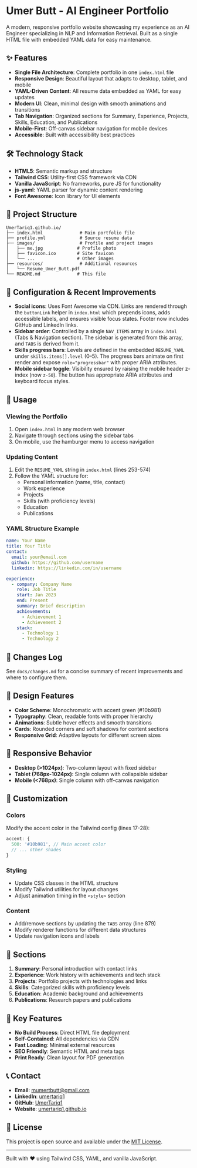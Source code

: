 # Umer Butt - AI Engineer Portfolio

A modern, responsive portfolio website showcasing my experience as an AI Engineer specializing in NLP and Information Retrieval. Built as a single HTML file with embedded YAML data for easy maintenance.

## ✨ Features

- **Single File Architecture**: Complete portfolio in one `index.html` file
- **Responsive Design**: Beautiful layout that adapts to desktop, tablet, and mobile
- **YAML-Driven Content**: All resume data embedded as YAML for easy updates
- **Modern UI**: Clean, minimal design with smooth animations and transitions
- **Tab Navigation**: Organized sections for Summary, Experience, Projects, Skills, Education, and Publications
- **Mobile-First**: Off-canvas sidebar navigation for mobile devices
- **Accessible**: Built with accessibility best practices

## 🛠️ Technology Stack

- **HTML5**: Semantic markup and structure
- **Tailwind CSS**: Utility-first CSS framework via CDN
- **Vanilla JavaScript**: No frameworks, pure JS for functionality
- **js-yaml**: YAML parser for dynamic content rendering
- **Font Awesome**: Icon library for UI elements

## 📁 Project Structure

```
UmerTariq1.github.io/
├── index.html              # Main portfolio file
├── profile.yml             # Source resume data
├── images/                 # Profile and project images
│   ├── me.jpg             # Profile photo
│   ├── favicon.ico        # Site favicon
│   └── ...                # Other images
├── resources/              # Additional resources
│   └── Resume_Umer_Butt.pdf
└── README.md              # This file
```

## 🧭 Configuration & Recent Improvements

- **Social icons**: Uses Font Awesome via CDN. Links are rendered through the `buttonLink` helper in `index.html` which prepends icons, adds accessible labels, and ensures visible focus states. Footer now includes GitHub and LinkedIn links.
- **Sidebar order**: Controlled by a single `NAV_ITEMS` array in `index.html` (Tabs & Navigation section). The sidebar is generated from this array, and `TABS` is derived from it.
- **Skills progress bars**: Levels are defined in the embedded `RESUME_YAML` under `skills.items[].level` (0–5). The progress bars animate on first render and expose `role="progressbar"` with proper ARIA attributes.
- **Mobile sidebar toggle**: Visibility ensured by raising the mobile header z-index (now `z-50`). The button has appropriate ARIA attributes and keyboard focus styles.

## 🚀 Usage

### Viewing the Portfolio
1. Open `index.html` in any modern web browser
2. Navigate through sections using the sidebar tabs
3. On mobile, use the hamburger menu to access navigation

### Updating Content
1. Edit the `RESUME_YAML` string in `index.html` (lines 253-574)
2. Follow the YAML structure for:
   - Personal information (name, title, contact)
   - Work experience
   - Projects
   - Skills (with proficiency levels)
   - Education
   - Publications

### YAML Structure Example
```yaml
name: Your Name
title: Your Title
contact:
  email: your@email.com
  github: https://github.com/username
  linkedin: https://linkedin.com/in/username

experience:
  - company: Company Name
    role: Job Title
    start: Jan 2023
    end: Present
    summary: Brief description
    achievements:
      - Achievement 1
      - Achievement 2
    stack:
      - Technology 1
      - Technology 2
```

## 📄 Changes Log

See `docs/changes.md` for a concise summary of recent improvements and where to configure them.

## 🎨 Design Features

- **Color Scheme**: Monochromatic with accent green (#10b981)
- **Typography**: Clean, readable fonts with proper hierarchy
- **Animations**: Subtle hover effects and smooth transitions
- **Cards**: Rounded corners and soft shadows for content sections
- **Responsive Grid**: Adaptive layouts for different screen sizes

## 📱 Responsive Behavior

- **Desktop (>1024px)**: Two-column layout with fixed sidebar
- **Tablet (768px-1024px)**: Single column with collapsible sidebar
- **Mobile (<768px)**: Single column with off-canvas navigation

## 🔧 Customization

### Colors
Modify the accent color in the Tailwind config (lines 17-28):
```javascript
accent: {
  500: '#10b981', // Main accent color
  // ... other shades
}
```

### Styling
- Update CSS classes in the HTML structure
- Modify Tailwind utilities for layout changes
- Adjust animation timing in the `<style>` section

### Content
- Add/remove sections by updating the `TABS` array (line 879)
- Modify renderer functions for different data structures
- Update navigation icons and labels

## 📄 Sections

1. **Summary**: Personal introduction with contact links
2. **Experience**: Work history with achievements and tech stack
3. **Projects**: Portfolio projects with technologies and links
4. **Skills**: Categorized skills with proficiency levels
5. **Education**: Academic background and achievements
6. **Publications**: Research papers and publications

## 🌟 Key Features

- **No Build Process**: Direct HTML file deployment
- **Self-Contained**: All dependencies via CDN
- **Fast Loading**: Minimal external resources
- **SEO Friendly**: Semantic HTML and meta tags
- **Print Ready**: Clean layout for PDF generation

## 📞 Contact

- **Email**: mumertbutt@gmail.com
- **LinkedIn**: [umertariq1](https://www.linkedin.com/in/umertariq1)
- **GitHub**: [UmerTariq1](https://github.com/UmerTariq1)
- **Website**: [umertariq1.github.io](https://umertariq1.github.io)

## 📄 License

This project is open source and available under the [MIT License](LICENSE).

---

Built with ❤️ using Tailwind CSS, YAML, and vanilla JavaScript.

